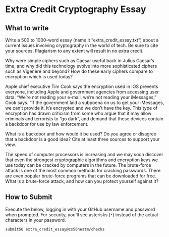 # Extra Credit Cryptography Essay

## What to write

Write a 500 to 1000-word essay (name it “extra_credit_essay.txt”) about a current issues involving cryptography in the world of tech. Be sure to cite your sources. Plagiarism to any extent will result in no extra credit.

Why were simple ciphers such as Caesar useful back in Julius Caesar’s time, and why did this technology evolve into more sophisticated ciphers such as Vigenère and beyond?
How do these early ciphers compare to encryption which is used today?

Apple chief executive Tim Cook says the encryption used in IOS prevents everyone, including Apple and government agencies from accessing user data. “We’re not reading your e-mail, we’re not reading your iMessages,” Cook says. “If the government laid a subpoena on us to get your iMessages, we can’t provide it. It’s encrypted and we don’t have the key.
This type of encryption has drawn criticism from some who argue that it may allow criminals and terrorists to “go dark”, and demand that these devices contain a backdoor for use by law enforcement.

What is a backdoor and how would it be used? Do you agree or disagree that a backdoor is a good idea? Cite at least three sources to support your view.

The speed of computer processors is increasing and we may soon discover that even the strongest cryptographic algorithms and encryption keys we use today can be cracked by computers in the future. The brute-force attack is one of the most common methods for cracking passwords. There are even popular brute-force programs that can be downloaded for free. What is a brute-force attack, and how can you protect yourself against it?

## How to Submit

Execute the below, logging in with your GitHub username and password when prompted. For security, you'll see asterisks (`*`) instead of the actual characters in your password.

```
submit50 extra_credit_essay@cs50nestm/checks
```
